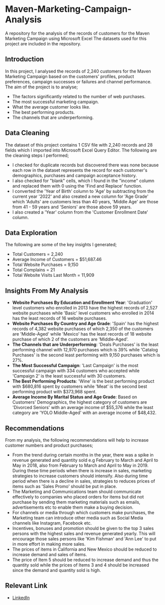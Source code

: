 # Maven-Marketing-Campaign-Analysis
A repository for the analysis of the records of customers for the Maven Marketing Campaign using Microsoft Excel
The datasets used for this project are included in the repository. <br />

## Introduction
In this project, I analysed the records of 2,240 customers for the Maven Marketing Campaign based on the customers' profiles, product preferences, campaign successes or failures and channel performance. <br />
The aim of the project is to analyse;
* The factors significantly related to the number of web purchases. <br />
* The most successful marketing campaign. <br />
* What the average customer looks like. <br />
* The best performing products. <br />
* The channels that are underperforming. <br />

## Data Cleaning
The dataset of this project contains 1 CSV file with 2,240 records and 28 fields which I imported into Microsoft Excel Query Editor. The following are the cleaning steps I performed;
* I checked for duplicate records but discovered there was none because each row in the dataset represents the record for each customer's demographics, purchases and campaign acceptance history.
* I also checked for "blank" cells, which I found in the "income" column and replaced them with 0 using the 'Find and Replace' function.
* I converted the 'Year of Birth' column to 'Age' by subtracting from the current year '2022' and also created a new column for 'Age Grade' which 'Adults' are customers less than 40 years, 'Middle Age' are those from 41 - 59 years and 'Seniors' are those above 59 years.
* I also created a 'Year' column from the 'Customer Enrollment Date' column.

## Data Exploration
The following are some of the key insights I generated;
* Total Customers = 2,240
* Average Income of Customers = $51,687.46 
* Total Website Purchases = 9,150
* Total Complains = 21
* Total Website Visits Last Month = 11,909

## Insights From My Analysis
* __Website Purchases By Education and Enrollment Year__: 'Graduation' level customers who enrolled in 2013 have the highest records of 2,527 website purchases while 'Basic' level customers who enrolled in 2014 has the least records of 16 website purchases.
* __Website Purchases By Country and Age Grade__: 'Spain' has the highest records of 4,382 website purchases of which 2,350 of the customers are 'Middle-Aged' while 'Mexico' has the least records of 18 website purchase of which 2 of the customers are 'Middle-Aged'.
* __The Channels that are Underperforming__: 'Deals Purchases' is the least performing channel with 12,970 purchases which is 39% while 'Catalog Purchases' is the second least performing with 9,150 purchases which is 27%.
* __The Most Successful Campaign__: 'Last Campaign' is the most successful campaign with 334 customers who accepted while 'Campaign 2' is the least successful with 30 customers.
* __The Best Performing Products__: 'Wine' is the best performing product with $680,816 spent by customers while 'Meat' is the second best performing product with $373,968 spent.
* __Average Income By Marital Status and Age Grade__: Based on Customers' Demographics, the highest category of customers are 'Divorced Seniors' with an average income of $55,376 while the least category are 'YOLO Middle-Aged' with an average income of $48,432.

## Recommendations
From my analysis, the following recommendations will help to increase customer numbers and product purchases;
* From the trend during certain months in the year, there was a spike in revenue generated and quantity sold e.g February to March and April to May in 2018, also from February to March and April to May in 2019. During these time periods when there is increase in sales, marketing strategies to increase customers should intensify. Also during time period when there is a decline in sales, strategies to reduces prices of items such as 'Sales Promo' should be put in place. 
* The Marketing and Communications team should communicate effectively to companies who placed orders for items but did not purchase by sending them marketing materials such as emails, advertisements etc to enable them make a buying decision.
* For channels or media through which customers make purchases, the Marketing team can introduce other media such as Social Media channels like Instagram, Facebook etc.
* Incentives, bonuses and promotion should be given to the top 3 sales persons with the highest sales and revenue generated yearly. This will encourage those sales persons like 'Kim Fishman' and 'Ann Lee' to put in more effort in making more sales.
* The prices of items in California and New Mexico should be reduced to increase demand and sales of items.
* The price of Item 5 should be reduced to increase demand and thus the quantity sold while the prices of Items 3 and 4 should be increased since the demand and quantity sold is high.

## Relevant Link
* [LinkedIn](https://www.linkedin.com/in/rukevweevwrujae/)
